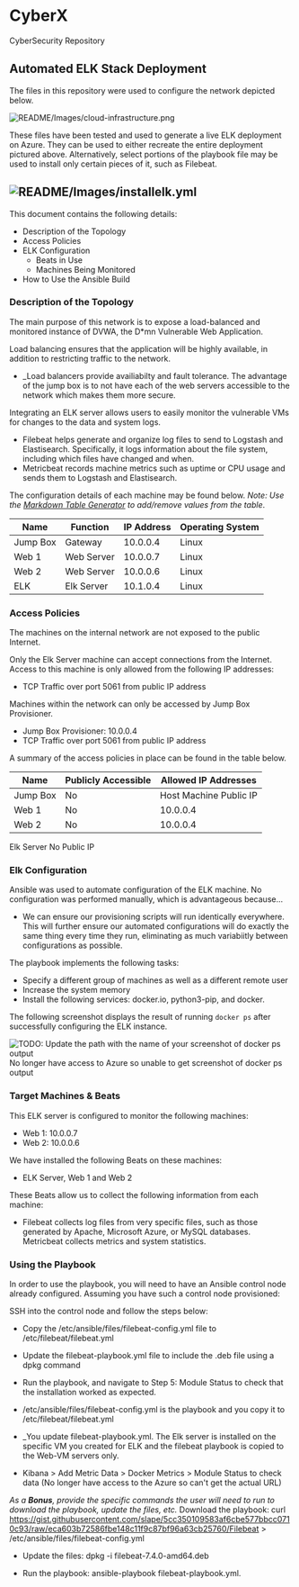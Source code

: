 # CyberX
CyberSecurity Repository
## Automated ELK Stack Deployment

The files in this repository were used to configure the network depicted below.

![README/Images/cloud-infrastructure.png](Images/cloud-infrastructure.png)

These files have been tested and used to generate a live ELK deployment on Azure. They can be used to either recreate the entire deployment pictured above. Alternatively, select portions of the playbook file may be used to install only certain pieces of it, such as Filebeat.

![README/Images/installelk.yml](Images/install-elk.yml)
  - 
  
This document contains the following details:
- Description of the Topology
- Access Policies
- ELK Configuration
  - Beats in Use
  - Machines Being Monitored
- How to Use the Ansible Build


### Description of the Topology

The main purpose of this network is to expose a load-balanced and monitored instance of DVWA, the D*mn Vulnerable Web Application.

Load balancing ensures that the application will be highly available, in addition to restricting traffic to the network.
- _Load balancers provide availiabilty and fault tolerance. The advantage of the jump box is to not have each of the web servers accessible to the network which makes them more secure. 

Integrating an ELK server allows users to easily monitor the vulnerable VMs for changes to the data and system logs.
- Filebeat helps generate and organize log files to send to Logstash and Elastisearch. Specifically, it logs information about the file system, including which files have changed and when. 
- Metricbeat records machine metrics such as uptime or CPU usage and sends them to Logstash and Elastisearch. 

The configuration details of each machine may be found below.
_Note: Use the [Markdown Table Generator](http://www.tablesgenerator.com/markdown_tables) to add/remove values from the table_.

| Name     | Function | IP Address | Operating System |
|----------|----------|------------|------------------|
| Jump Box | Gateway  | 10.0.0.4   | Linux            |
| Web 1    |Web Server| 10.0.0.7   | Linux            |
| Web 2    |Web Server| 10.0.0.6   | Linux            |
| ELK      |Elk Server| 10.1.0.4   | Linux            |

### Access Policies

The machines on the internal network are not exposed to the public Internet. 

Only the Elk Server machine can accept connections from the Internet. Access to this machine is only allowed from the following IP addresses:
- TCP Traffic over port 5061 from public IP address

Machines within the network can only be accessed by Jump Box Provisioner.
- Jump Box Provisioner: 10.0.0.4
- TCP Traffic over port 5061 from public IP address

A summary of the access policies in place can be found in the table below.

| Name     | Publicly Accessible | Allowed IP Addresses |
|----------|---------------------|----------------------|
| Jump Box | No                  |Host Machine Public IP|
| Web 1    | No                  | 10.0.0.4             |
| Web 2    | No                  | 10.0.0.4             |
Elk Server   No                    Public IP 

### Elk Configuration

Ansible was used to automate configuration of the ELK machine. No configuration was performed manually, which is advantageous because...
- We can ensure our provisioning scripts will run identically everywhere. This will further ensure our automated configurations will do exactly the same thing every time they run, eliminating as much variabiitly between configurations as possible. 

The playbook implements the following tasks:
- Specify a different group of machines as well as a different remote user
- Increase the system memory
- Install the following services: docker.io, python3-pip, and docker. 

The following screenshot displays the result of running `docker ps` after successfully configuring the ELK instance.

![TODO: Update the path with the name of your screenshot of docker ps output](Images/docker_ps_output.png)
No longer have access to Azure so unable to get screenshot of docker ps output

### Target Machines & Beats
This ELK server is configured to monitor the following machines:
- Web 1: 10.0.0.7
- Web 2: 10.0.0.6

We have installed the following Beats on these machines:
- ELK Server, Web 1 and Web 2

These Beats allow us to collect the following information from each machine:
- Filebeat collects log files from very specific files, such as those generated by Apache, Microsoft Azure, or MySQL databases. Metricbeat collects metrics and system statistics. 

### Using the Playbook
In order to use the playbook, you will need to have an Ansible control node already configured. Assuming you have such a control node provisioned: 

SSH into the control node and follow the steps below:
- Copy the /etc/ansible/files/filebeat-config.yml file to /etc/filebeat/filebeat.yml
- Update the filebeat-playbook.yml file to include the .deb file using a dpkg command
- Run the playbook, and navigate to Step 5: Module Status to check that the installation worked as expected.

- /etc/ansible/files/filebeat-config.yml is the playbook and you copy it to /etc/filebeat/filebeat.yml
- _You update filebeat-playbook.yml. The Elk server is installed on the specific VM you created for ELK and the filebeat playbook is copied to the Web-VM servers only. 
- Kibana > Add Metric Data > Docker Metrics > Module Status to check data (No longer have access to the Azure so can't get the actual URL)

_As a **Bonus**, provide the specific commands the user will need to run to download the playbook, update the files, etc._ Download the playbook: curl https://gist.githubusercontent.com/slape/5cc350109583af6cbe577bbcc0710c93/raw/eca603b72586fbe148c11f9c87bf96a63cb25760/Filebeat > /etc/ansible/files/filebeat-config.yml

- Update the files: dpkg -i filebeat-7.4.0-amd64.deb

- Run the playbook: ansible-playbook filebeat-playbook.yml.
